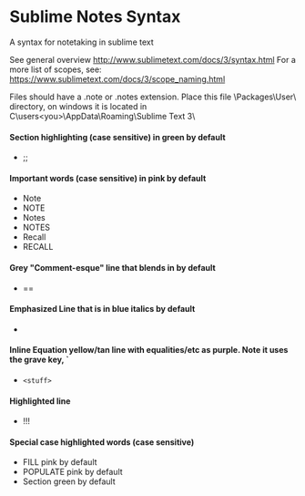 # Sublime Notes Syntax
A syntax for notetaking in sublime text

See general overview http://www.sublimetext.com/docs/3/syntax.html
For a more list of scopes, see: https://www.sublimetext.com/docs/3/scope_naming.html

Files should have a .note or .notes extension. Place this file \Packages\User\ directory,
on windows it is located in C\users\<you>\AppData\Roaming\Sublime Text 3\

#### Section highlighting (case sensitive) in green by default
  - ;;

#### Important words (case sensitive) in pink by default
  - Note
  - NOTE
  - Notes
  - NOTES
  - Recall
  - RECALL

#### Grey "Comment-esque" line that blends in by default
  - == <stuff>

#### Emphasized Line that is in blue italics by default
  - >
 
#### Inline Equation yellow/tan line with equalities/etc as purple. Note it uses the grave key, `
 - ` <stuff> `


#### Highlighted line
 - !!! <stuff>

#### Special case highlighted words (case sensitive)
 - FILL                  pink by default
 - POPULATE              pink by default 
 - Section               green by default
